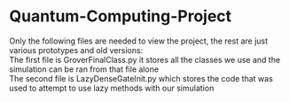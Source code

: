 # Quantum-Computing-Project
Only the following files are needed to view the project, the rest are just various prototypes and old versions: <br>
The first file is GroverFinalClass.py it stores all the classes we use and the simulation can be ran from that file alone <br>
The second file is LazyDenseGateInit.py which stores the code that was used to attempt to use lazy methods with our simulation
